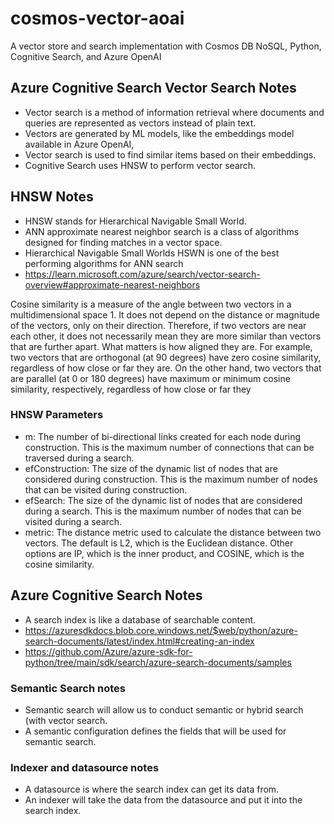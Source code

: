 # cosmos-vector-aoai
A vector store and search implementation with Cosmos DB NoSQL, Python, Cognitive Search, and Azure OpenAI

## Azure Cognitive Search Vector Search Notes
- Vector search is a method of information retrieval where documents and queries are represented as vectors instead of plain text. 
- Vectors are generated by ML models, like the embeddings model available in Azure OpenAI,
- Vector search is used to find similar items based on their embeddings.
- Cognitive Search uses HNSW to perform vector search.

## HNSW Notes

- HNSW stands for Hierarchical Navigable Small World.
- ANN approximate nearest neighbor search is a class of algorithms designed for finding matches in a vector space.
- Hierarchical Navigable Small Worlds HSWN is one of the best performing algorithms for ANN search
- https://learn.microsoft.com/azure/search/vector-search-overview#approximate-nearest-neighbors



Cosine similarity is a measure of the angle between two vectors in a multidimensional space 1.
It does not depend on the distance or magnitude of the vectors, only on their direction. Therefore, if two vectors are near each other, it does not necessarily mean they are more similar than vectors that are further apart. What matters is how aligned they are. For example, two vectors that are orthogonal (at 90 degrees) have zero cosine similarity, regardless of how close or far they are. On the other hand, two vectors that are parallel (at 0 or 180 degrees) have maximum or minimum cosine similarity, respectively, regardless of how close or far they

### HNSW Parameters
- m: The number of bi-directional links created for each node during construction. This is the maximum number of connections that can be traversed during a search.
- efConstruction: The size of the dynamic list of nodes that are considered during construction. This is the maximum number of nodes that can be visited during construction.
- efSearch: The size of the dynamic list of nodes that are considered during a search. This is the maximum number of nodes that can be visited during a search.
- metric: The distance metric used to calculate the distance between two vectors. The default is L2, which is the Euclidean distance. Other options are IP, which is the inner product, and COSINE, which is the cosine similarity.


## Azure Cognitive Search Notes
- A search index is like a database of searchable content.
- https://azuresdkdocs.blob.core.windows.net/$web/python/azure-search-documents/latest/index.html#creating-an-index
- https://github.com/Azure/azure-sdk-for-python/tree/main/sdk/search/azure-search-documents/samples

### Semantic Search notes

- Semantic search will allow us to conduct semantic or hybrid search (with vector search.
- A semantic configuration defines the fields that will be used for semantic search.

### Indexer and datasource notes

- A datasource is where the search index can get its data from.
- An indexer will take the data from the datasource and put it into the search index.